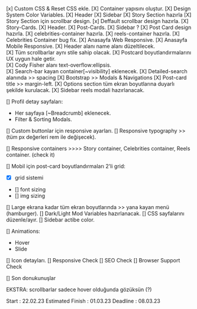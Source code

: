 [x] Custom CSS & Reset CSS ekle.
[X] Container yapısını oluştur.
[X] Design System Color Variables.
[X] Header
[X] Sidebar
[X] Story Section hazırla
[X] Story Section için scrollbar design.
[x] Deffault scrollbar design hazırla.
[X] Story-Cards.
[X] Header.
[X] Post-Cards.
[X] Sidebar ?
[X] Post Card design hazırla.
[X] celebrities-container hazırla.
[X] reels-container hazırla.
[X] Celebrities Container bug fix.
[X] Anasayfa Web Responsive.
[X] Anasayfa Mobile Responsive.
[X] Header alanı name alanı düzeltilecek.  
[X] Tüm scrollbarlar aynı stile sahip olacak.
[X] Postcard boyutlandırmalarını UX uygun hale getir.  
[X] Cody Fisher alanı text-overflow:ellipsis.  
[X] Search-bar kayan container[~visibility] eklenecek. 
[X] Detailed-search alanında >> spacing 
[X] Bootstrap >> Modals & Navigations
[X] Post-card title >> margin-left.
[X] Options section tüm ekran boyutlarına duyarlı şekilde kurulacak.
[X] Sidebar reels modali hazırlanacak.

[] Profil detay sayfaları: 
+ Her sayfaya [~Breadcrumb] eklenecek.
+ Filter & Sorting Modals.


[] Custom buttonlar için responsive ayarları.
[] Responsive typography >> (tüm px değerleri rem ile değişecek). 

[] Responsive containers >>>> Story container, Celebrities container, Reels container. (check it)

[] Mobil için post-card boyutlandırmaları 2'li grid:
+ [x] grid sistemi 
+ [] font sizing
+ [] img sizing

[] Large ekrana kadar tüm ekran boyutlarında >> yana kayan menü (hamburger).
[] Dark/Light Mod Variables hazırlanacak. 
[] CSS sayfalarını düzenle/ayır.
[] Sidebar actibe color.

[] Animations:
+ Hover
+ Slide



[] Icon detayları.
[] Responsive Check
[] SEO Check
[] Browser Support Check

[] Son donukunuşlar

EKSTRA:
scrollbarlar sadece hover olduğunda gözüksün (?)




Start : 22.02.23
Estimated Finish : 01.03.23
Deadline : 08.03.23